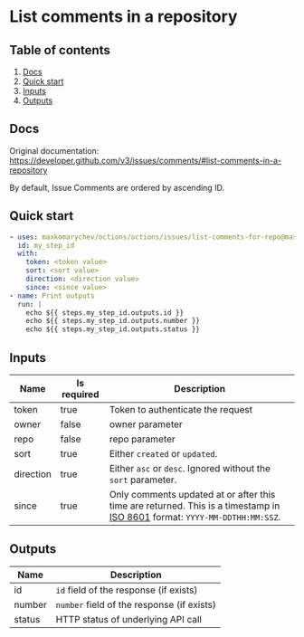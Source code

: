 # List comments in a repository

## Table of contents

1. [Docs](#docs)
1. [Quick start](#quick-start)
1. [Inputs](#inputs)
1. [Outputs](#outputs)

<a name="quick-start" ></a>
## Docs

Original documentation: https://developer.github.com/v3/issues/comments/#list-comments-in-a-repository

By default, Issue Comments are ordered by ascending ID.




<a name="quick start" ></a>
## Quick start

```yaml
- uses: maxkomarychev/octions/octions/issues/list-comments-for-repo@master
  id: my_step_id
  with:
    token: <token value>
    sort: <sort value>
    direction: <direction value>
    since: <since value>
- name: Print outputs
  run: |
    echo ${{ steps.my_step_id.outputs.id }}
    echo ${{ steps.my_step_id.outputs.number }}
    echo ${{ steps.my_step_id.outputs.status }}
```


<a name="inputs" ></a>
## Inputs

| Name | Is required | Description |
|---|---|---|
|token|true|Token to authenticate the request
|owner|false|owner parameter
|repo|false|repo parameter
|sort|true|Either `created` or `updated`.
|direction|true|Either `asc` or `desc`. Ignored without the `sort` parameter.
|since|true|Only comments updated at or after this time are returned. This is a timestamp in [ISO 8601](https://en.wikipedia.org/wiki/ISO_8601) format: `YYYY-MM-DDTHH:MM:SSZ`.

<a name="outputs" ></a>
## Outputs

| Name | Description |
|---|---|
|id|`id` field of the response (if exists)|
|number|`number` field of the response (if exists)|
|status|HTTP status of underlying API call|

